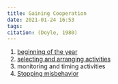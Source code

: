 ```yaml
---
title: Gaining Cooperation 
date: 2021-01-24 16:53
tags: 
citation: (Doyle, 1980)
---
```

1. [beginning of the year](202101241655.md)
2. [selecting and arranging activities](202101241714.md)
3. monitoring and timing activities
4. [Stopping misbehavior ](202101241731.md)
